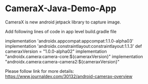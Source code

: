 # CameraX-Java-Demo-App

CameraX is new android jetpack library to capture image.

Add following lines of code in app level build.gradle file

   implementation 'androidx.appcompat:appcompat:1.1.0-alpha03'
   implementation 'androidx.constraintlayout:constraintlayout:1.1.3'
   def cameraxVersion = "1.0.0-alpha02"
   implementation "androidx.camera:camera-core:${cameraxVersion}"
   implementation "androidx.camera:camera-camera2:${cameraxVersion}"
    
    
  Please follow link for more details:
  https://www.journaldev.com/30132/android-camerax-overview
